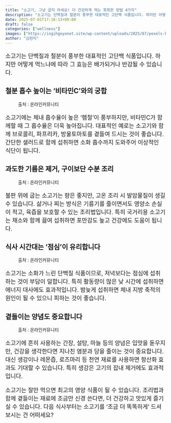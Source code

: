 ```yaml
---
title: "소고기, 그냥 굽지 마세요! 더 건강하게 먹는 똑똑한 방법 4가지"
description: "소고기는 단백질과 철분이 풍부한 대표적인 고단백 식품입니다. 하지만 어떻게 먹느냐에 따라 그 효능은 배가되거나 반감될 수 있습니다."
date: 2025-07-01T17:18:13+09:00
draft: false
categories: ["wellness"]
images: ["https://ingihgoyonet.site/wp-content/uploads/2025/07/pexels-betul-gunes-1793145775-32771642-1-768x1024.jpg", "https://ingihgoyonet.site/wp-content/uploads/2025/07/pexels-mali-65175-1-1024x682.jpg", "https://ingihgoyonet.site/wp-content/uploads/2025/07/pexels-valeriya-1639563-1024x683.jpg", "https://ingihgoyonet.site/wp-content/uploads/2025/07/pexels-minan1398-1638522-1024x681.jpg"]
author: "김현지"
---
```


<p style="font-size:18px">소고기는 단백질과 철분이 풍부한 대표적인 고단백 식품입니다. 하지만 어떻게 먹느냐에 따라 그 효능은 배가되거나 반감될 수 있습니다.</p> <h2 >철분 흡수 높이는 ‘비타민C’와의 궁합</h2> <figure ><img src="https://ingihgoyonet.site/wp-content/uploads/2025/07/pexels-betul-gunes-1793145775-32771642-1-768x1024.jpg" alt="" style="aspect-ratio:16/9;object-fit:cover"/><figcaption >출처 : 온라인커뮤니티</figcaption></figure> <p style="font-size:18px">소고기에는 체내 흡수율이 높은 ‘헴철’이 풍부하지만, 비타민C가 함께할 때 그 흡수율은 더욱 높아집니다. 대표적인 예로는 소고기와 함께 브로콜리, 파프리카, 방울토마토를 곁들여 드시는 것이 좋습니다. 간단한 샐러드로 함께 섭취하면 소화 흡수까지 도와주어 이상적인 식단이 됩니다.</p> <h2 >과도한 기름은 제거, 구이보단 수분 조리</h2> <figure ><img src="https://ingihgoyonet.site/wp-content/uploads/2025/07/pexels-mali-65175-1-1024x682.jpg" alt="" style="aspect-ratio:16/9;object-fit:cover"/><figcaption >출처 : 온라인커뮤니티</figcaption></figure> <p style="font-size:18px">불판 위에 굽는 소고기는 향은 좋지만, 고온 조리 시 발암물질이 생길 수 있습니다. 삶거나 찌는 방식은 기름기를 줄이면서도 영양소 손실이 적고, 육즙을 보호할 수 있는 조리법입니다. 특히 국거리용 소고기는 채소와 함께 끓여 섭취하면 포만감도 높고 건강에도 도움이 됩니다.</p> <h2 >식사 시간대는 ‘점심’이 유리합니다</h2> <figure ><img src="https://ingihgoyonet.site/wp-content/uploads/2025/07/pexels-valeriya-1639563-1024x683.jpg" alt="" style="aspect-ratio:16/9;object-fit:cover"/><figcaption >출처 : 온라인커뮤니티</figcaption></figure> <p style="font-size:18px">소고기는 소화가 느린 단백질 식품이므로, 저녁보다는 점심에 섭취하는 것이 부담이 덜합니다. 특히 활동량이 많은 낮 시간에 섭취하면 에너지 대사에도 효과적입니다. 밤늦게 섭취하면 체내 지방 축적의 원인이 될 수 있으니 피하는 것이 좋습니다.</p> <h2 >곁들이는 양념도 중요합니다</h2> <figure ><img src="https://ingihgoyonet.site/wp-content/uploads/2025/07/pexels-minan1398-1638522-1024x681.jpg" alt="" style="aspect-ratio:16/9;object-fit:cover"/><figcaption >출처 : 온라인커뮤니티</figcaption></figure> <p style="font-size:18px">소고기에 흔히 사용하는 간장, 설탕, 마늘 등의 양념은 입맛을 돋우지만, 건강을 생각한다면 지나친 염분과 당을 줄이는 것이 중요합니다. 대신 생강이나 레몬즙, 로즈마리 등 천연 재료를 사용하면 항산화 효과도 기대할 수 있습니다. 특히 생강은 고기의 잡내 제거에도 효과적입니다.</p> <p style="font-size:18px">소고기는 잘만 먹으면 최고의 영양 식품이 될 수 있습니다. 조리법과 함께 곁들이는 재료에 조금만 신경 쓴다면, 더 건강하고 맛있게 즐기실 수 있습니다. 다음 식사부터는 소고기를 ‘조금 더 똑똑하게’ 드셔보시는 건 어떠세요?</p>